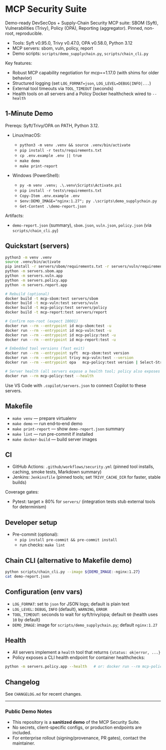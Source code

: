 # MCP Security Suite

Demo-ready DevSecOps + Supply-Chain Security MCP suite: SBOM (Syft), Vulnerabilities (Trivy), Policy (OPA), Reporting (aggregator). Pinned, non-root, reproducible.

- Tools: Syft v0.95.0, Trivy v0.47.0, OPA v0.58.0, Python 3.12
- MCP servers: sbom, vuln, policy, report
- Demo scripts: `scripts/demo_supplychain.py`, `scripts/chain_cli.py`

Key features:
- Robust MCP capability negotiation for mcp==1.17.0 (with shims for older behavior)
- Structured logging (set `LOG_FORMAT=json`, `LOG_LEVEL=DEBUG|INFO|...`)
- External tool timeouts via `TOOL_TIMEOUT` (seconds)
- Health tools on all servers and a Policy Docker healthcheck wired to `--health`

## 1‑Minute Demo

Prereqs: Syft/Trivy/OPA on PATH, Python 3.12.

- Linux/macOS:
	- `python3 -m venv .venv && source .venv/bin/activate`
	- `pip install -r tests/requirements.txt`
	- `cp .env.example .env || true`
	- `make demo`
	- `make print-report`

- Windows (PowerShell):
	- `py -m venv .venv; .\.venv\Scripts\Activate.ps1`
	- `pip install -r tests\requirements.txt`
	- `Copy-Item .env.example .env`
	- `$env:DEMO_IMAGE="nginx:1.27"; py .\scripts\demo_supplychain.py`
	- `Get-Content .\demo-report.json`

Artifacts:
- `demo-report.json` (summary), `sbom.json`, `vuln.json`, `policy.json` (via `scripts/chain_cli.py`)

## Quickstart (servers)

```bash
python3 -m venv .venv
source .venv/bin/activate
pip install -r servers/sbom/requirements.txt -r servers/vuln/requirements.txt -r servers/policy/requirements.txt -r servers/report/requirements.txt
python -m servers.sbom.app
python -m servers.vuln.app
python -m servers.policy.app
python -m servers.report.app
```

```bash
# Rebuild (optional)
docker build -t mcp-sbom:test servers/sbom
docker build -t mcp-vuln:test servers/vuln
docker build -t mcp-policy:test servers/policy
docker build -t mcp-report:test servers/report

# Confirm non-root (expect 10001)
docker run --rm --entrypoint id mcp-sbom:test -u
docker run --rm --entrypoint id mcp-vuln:test -u
docker run --rm --entrypoint id mcp-policy:test -u
docker run --rm --entrypoint id mcp-report:test -u

# Embedded tool versions (fast exit)
docker run --rm --entrypoint syft  mcp-sbom:test version
docker run --rm --entrypoint trivy mcp-vuln:test --version
docker run --rm --entrypoint opa   mcp-policy:test version | Select-String Version

# Server health (all servers expose a health tool; policy also exposes a CLI):
docker run --rm mcp-policy:test --health
```

Use VS Code with `.copilot/servers.json` to connect Copilot to these servers.

## Makefile

- `make venv` — prepare virtualenv
- `make demo` — run end‑to‑end demo
- `make print-report` — show `demo-report.json` summary
- `make lint` — run pre-commit if installed
- `make docker-build` — build server images

## CI

- GitHub Actions: `.github/workflows/security.yml` (pinned tool installs, caching, smoke tests, Markdown summary)
- Jenkins: `Jenkinsfile` (pinned tools; set `TRIVY_CACHE_DIR` for faster, stable builds)

Coverage gates:
- Pytest: target ≥ 80% for `servers/` (integration tests stub external tools for determinism)

## Developer setup

- Pre-commit (optional):
	- `pip install pre-commit && pre-commit install`
	- run checks: `make lint`

## Chain CLI (alternative to Makefile demo)

```bash
python scripts/chain_cli.py --image ${DEMO_IMAGE:-nginx:1.27}
cat demo-report.json
```

## Configuration (env vars)

- `LOG_FORMAT`: set to `json` for JSON logs; default is plain text
- `LOG_LEVEL`: `DEBUG`, `INFO` (default), `WARNING`, `ERROR`
- `TOOL_TIMEOUT`: seconds to wait for syft/trivy/opa; default `60` (health uses `10` by default)
- `DEMO_IMAGE`: image for `scripts/demo_supplychain.py`; default `nginx:1.27`

## Health

- All servers implement a `health` tool that returns `{status: ok|error, ...}`
- Policy exposes a CLI health endpoint for container healthchecks:

```bash
python -m servers.policy.app --health   # or: docker run --rm mcp-policy:test --health
```

## Changelog

See `CHANGELOG.md` for recent changes.

---
### Public Demo Notes
- This repository is a **sanitized demo** of the MCP Security Suite.
- No secrets, client-specific configs, or production endpoints are included.
- For enterprise rollout (signing/provenance, PR gates), contact the maintainer.
